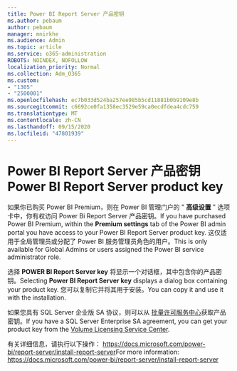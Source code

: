 ```yaml
---
title: Power BI Report Server 产品密钥
ms.author: pebaum
author: pebaum
manager: mnirkhe
ms.audience: Admin
ms.topic: article
ms.service: o365-administration
ROBOTS: NOINDEX, NOFOLLOW
localization_priority: Normal
ms.collection: Adm_O365
ms.custom:
- "1305"
- "2500001"
ms.openlocfilehash: ec7b033d524ba257ee985b5cd11881b0b9109e8b
ms.sourcegitcommit: c6692ce0fa1358ec3529e59ca0ecdfdea4cdc759
ms.translationtype: MT
ms.contentlocale: zh-CN
ms.lasthandoff: 09/15/2020
ms.locfileid: "47801939"
---
```

# <a name="power-bi-report-server-product-key"></a><span data-ttu-id="777c2-102">Power BI Report Server 产品密钥</span><span class="sxs-lookup"><span data-stu-id="777c2-102">Power BI Report Server product key</span></span>

<span data-ttu-id="777c2-103">如果你已购买 Power BI Premium，则在 Power BI 管理门户的 " **高级设置** " 选项卡中，你有权访问 Power Bi Report Server 产品密钥。</span><span class="sxs-lookup"><span data-stu-id="777c2-103">If you have purchased Power BI Premium, within the **Premium settings** tab of the Power BI admin portal you have access to your Power BI Report Server product key.</span></span> <span data-ttu-id="777c2-104">这仅适用于全局管理员或分配了 Power BI 服务管理员角色的用户。</span><span class="sxs-lookup"><span data-stu-id="777c2-104">This is only available for Global Admins or users assigned the Power BI service administrator role.</span></span>

<span data-ttu-id="777c2-105">选择 **POWER BI Report Server key** 将显示一个对话框，其中包含你的产品密钥。</span><span class="sxs-lookup"><span data-stu-id="777c2-105">Selecting **Power BI Report Server key** displays a dialog box containing your product key.</span></span> <span data-ttu-id="777c2-106">您可以复制它并将其用于安装。</span><span class="sxs-lookup"><span data-stu-id="777c2-106">You can copy it and use it with the installation.</span></span>

<span data-ttu-id="777c2-107">如果您具有 SQL Server 企业版 SA 协议，则可以从 [批量许可服务中心](https://www.microsoft.com/Licensing/servicecenter/)获取产品密钥。</span><span class="sxs-lookup"><span data-stu-id="777c2-107">If you have a SQL Server Enterprise SA agreement, you can get your product key from the [Volume Licensing Service Center](https://www.microsoft.com/Licensing/servicecenter/).</span></span>

<span data-ttu-id="777c2-108">有关详细信息，请执行以下操作： https://docs.microsoft.com/power-bi/report-server/install-report-server</span><span class="sxs-lookup"><span data-stu-id="777c2-108">For more information: https://docs.microsoft.com/power-bi/report-server/install-report-server</span></span>
